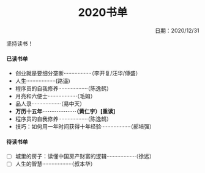 <h1 style="text-align:center">2020书单</h1>
<p align="right">日期：2020/12/31</p>

坚持读书！



#### 已读书单

* 创业就是要细分垄断··················（李开复/汪华/傅盛）
* 人生···················(路遥)
* 程序员的自我修养···················（陈逸鹤）
* 月亮和六便士···················（毛姆）
* 品人录···················（易中天）
* **万历十五年···················（黄仁宇）[重读]**
* 程序员的自我修养···················（陈逸鹤）
* 技巧：如何用一年时间获得十年经验···················（郝培强）



#### 待读书单

- [ ] 城里的房子：读懂中国房产财富的逻辑···················（徐远）
- [ ] 人生的智慧···················（叔本华）